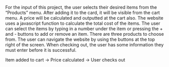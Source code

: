 For the input of this project, the user selects their desired items from the “Products” menu. After adding it to the card, it will be visible from the cart menu. A price will be calculated and outputted at the cart also. The website uses a javascript function to calculate the total cost of the items. The user can select the items by typing in a number under the item or pressing the + and - buttons to add or remove an item. There are three products to choose from. The user can navigate the website by using the buttons at the top right of the screen. When checking out, the user has some information they must enter before it is successful. 

Item added to cart -> Price calculated -> User checks out